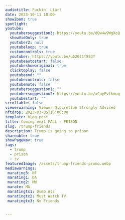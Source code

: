 ```yaml
---
audiotitle: Fuckin' Liar!
date: 2023-10-11 18:00
showZoom: true
spotlight: 
youtube:
  youtubersuggestion3: https://youtu.be/dQw4w9WgXcQ
  showVidOnly: true
  youtuber2: null
  youtubeloop: true
  customcontrols: true
  youtuber: https://youtu.be/u52Gt1f8E3Y
  youtubeautostart: false
  youtubeshoworiginal: true
  clicktoplay: false
  youtubeend: ""
  youtubecontrols: false
  youtubemute: false
  youtubersuggestion1: ""
  youtubersuggestion2: https://youtu.be/xCuyPvfkmug
  youtubestart: ""
scrollable: false
viewerwarning: Viewer Discretion Strongly Advised
nftdrop: 2023-03-05T10:00:00
template: blog-post
title: Coming next FALL - PRISON
slug: /trump-friends
description: Trump is going to prison
shareable: true
showPageNav: true
tags:
  - trump
  - prison
  - tv
featuredImage: /assets/trump-friends-promo.webp
mediawarnings:
 marating3: NF
 marating1: DA
 marating2: MW
 marate: MA
 maratingtx1: Dumb Ass
 maratingtx2: Must Watch TV
 maratingtx3: No Friends


---
```

